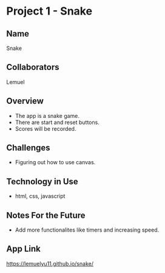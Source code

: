 # Project 1 - Snake

## Name
Snake

## Collaborators
Lemuel

## Overview
* The app is a snake game.
* There are start and reset buttons.
* Scores will be recorded.


## Challenges
* Figuring out how to use canvas. 

## Technology in Use
* html, css, javascript 


## Notes For the Future
* Add more functionalites like timers and increasing speed. 

## App Link
https://lemuelyu11.github.io/snake/
